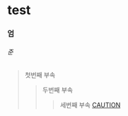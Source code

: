 # test
### 엄
###### 준
> 첫번째 부속
> > 두번째 부속
> > > 세번째 부속
[CAUTION](https://www.youtube.com/watch?v=pwsdg9H3chY)
